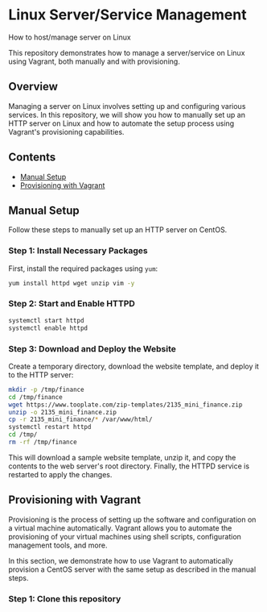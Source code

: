 # Linux Server/Service Management
How to host/manage server on Linux

This repository demonstrates how to manage a server/service on Linux using Vagrant, both manually and with provisioning.

## Overview

Managing a server on Linux involves setting up and configuring various services. In this repository, we will show you how to manually set up an HTTP server on Linux and how to automate the setup process using Vagrant's provisioning capabilities.

## Contents

- [Manual Setup](#manual-setup)
- [Provisioning with Vagrant](#provisioning-with-vagrant)

## Manual Setup

Follow these steps to manually set up an HTTP server on CentOS.

### Step 1: Install Necessary Packages

First, install the required packages using `yum`:

```bash
yum install httpd wget unzip vim -y
```

### Step 2: Start and Enable HTTPD

```bash
systemctl start httpd
systemctl enable httpd
```

### Step 3: Download and Deploy the Website

Create a temporary directory, download the website template, and deploy it to the HTTP server:

```bash
mkdir -p /tmp/finance
cd /tmp/finance
wget https://www.tooplate.com/zip-templates/2135_mini_finance.zip
unzip -o 2135_mini_finance.zip
cp -r 2135_mini_finance/* /var/www/html/
systemctl restart httpd
cd /tmp/
rm -rf /tmp/finance
```

This will download a sample website template, unzip it, and copy the contents to the web server's root directory. Finally, the HTTPD service is restarted to apply the changes.

## Provisioning with Vagrant

Provisioning is the process of setting up the software and configuration on a virtual machine automatically. Vagrant allows you to automate the provisioning of your virtual machines using shell scripts, configuration management tools, and more.

In this section, we demonstrate how to use Vagrant to automatically provision a CentOS server with the same setup as described in the manual steps.

### Step 1: Clone this repository


